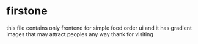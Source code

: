 # firstone
this file contains only frontend for simple food order ui and it has gradient images that may attract peoples any way thank for visiting
